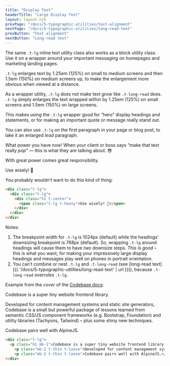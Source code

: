 ```yaml
---
title: "Display Text"
headerTitle: "Large Display Text"
layout: layout.njk
prevPage: "/docs/5-typographic-utilities/text-alignment"
nextPage: "/docs/5-typographic-utilities/long-read-text"
prevButton: "Text alignment"
nextButton: "Long-read text"
---
```


<p class="t-lg t-thin">The same <code>.t-lg</code> inline text utility class also works as a block utility class. Use it on a wrapper around your important messaging on homepages and marketing landing pages.</p>

`.t-lg` enlarges text by 1.25em (125%) on small to medium screens and then 1.5em (150%) on medium screens up, to make the enlargement more obvious when viewed at a distance.

As a wrapper utility, `.t-lg` does not make text _grow_ like `.t-long-read` does. `.t-lg` simply enlarges the text wrapped within by 1.25em (125%) on small screens and 1.5em (150%) on large screens.

This makes using the `.t-lg` wrapper good for “hero” display headings and statements, or for making an important quote or message really stand out.

You can also use `.t-lg` on the first paragraph in your page or blog post, to lake it an enlarged _lead_ paragraph.

What power you have now! When your client or boss says “make that text really _pop_” — this is what they are talking about. 😎

With great power comes great responsibility.

<div class="t-lg">
  <div class="t-lg">
    <div class="h1 t-center">
      <span class="t-lg t-heavy">Use wisely! 😬</span>
    </div>
  </div>
</div>

You probably wouldn’t want to do this kind of thing:

```html
<div class="t-lg">
  <div class="t-lg">
    <div class="h1 t-center">
      <span class="t-lg t-heavy">Use wisely! 😬</span>
    </div>
  </div>
</div>
```

Notes:

1. The breakpoint width for `.t-lg` is 1024px (default) while the headings’ downsizing breakpoint is 768px (default). So, wrapping `.t-lg` around headings will cause them to have _two_ downsize steps. _This is good_ – this is what you want, for making your impressively large display headings and messages play well on phones in portrait orientation.
2. You can’t combine or nest `.t-lg` and `.t-long-read` (see [long-read text]({{ '/docs/5-typographic-utilities/long-read-text' | url }})), because `.t-long-read` overrules `.t-lg`. 

Example from the _cover_ of the [Codebase docs](/):

<div class="py-6 t-lg">
  <p class="h1 mb-1">Codebase is a super tiny website frontend library.</p>
      <p class="mb-2 t-thin t-loose">Developed for content management systems and static site generators, Codebase is a small but powerful package of lessons learned from semantic CSS/JS component frameworks (e.g. Bootstrap, Foundation) and utility libraries (Tachyons, Tailwind) – plus some shiny new techniques.</p>
      <p class="mb-2 t-thin t-loose">Codebase pairs well with AlpineJS.</p>
</div>

```html
<div class="t-lg">
  <p class="h1 mb-1">Codebase is a super tiny website frontend library.</p>
    <p class="mb-2 t-thin t-loose">Developed for content management systems and static site generators, Codebase is a small but powerful package of lessons learned from semantic CSS/JS component frameworks (e.g. Bootstrap, Foundation) and utility libraries (Tachyons, Tailwind) – plus some shiny new techniques.</p>
    <p class="mb-2 t-thin t-loose">Codebase pairs well with AlpineJS.</p>
</div>
```
